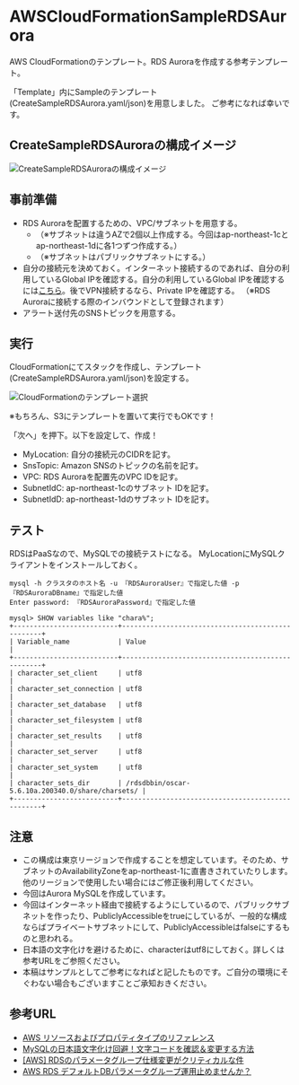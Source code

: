 # AWSCloudFormationSampleRDSAurora

AWS CloudFormationのテンプレート。RDS Auroraを作成する参考テンプレート。

「Template」内にSampleのテンプレート(CreateSampleRDSAurora.yaml/json)を用意しました。 ご参考になれば幸いです。

## CreateSampleRDSAuroraの構成イメージ

![CreateSampleRDSAuroraの構成イメージ](https://github.com/tanukinokegawa/AWSCloudFormationSampleRDSAurora/blob/master/img/20190810_AWS_CloudFormation_CreateRDSAurora_01.PNG)

## 事前準備

- RDS Auroraを配置するための、VPC/サブネットを用意する。
    - （※サブネットは違うAZで2個以上作成する。今回はap-northeast-1cとap-northeast-1dに各1つずつ作成する。）
    - （※サブネットはパブリックサブネットにする。）
- 自分の接続元を決めておく。インターネット接続するのであれば、自分の利用しているGlobal IPを確認する。自分の利用しているGlobal IPを確認するには[こちら](https://www.cman.jp/network/support/go_access.cgi)。後でVPN接続するなら、Private IPを確認する。
（※RDS Auroraに接続する際のインバウンドとして登録されます）
- アラート送付先のSNSトピックを用意する。

## 実行

CloudFormationにてスタックを作成し、テンプレート(CreateSampleRDSAurora.yaml/json)を設定する。

![CloudFormationのテンプレート選択](https://github.com/tanukinokegawa/AWSCloudFormationSampleRDSAurora/blob/master/img/20190810_AWS_CloudFormation_CreateRDSAurora_02.PNG)

※もちろん、S3にテンプレートを置いて実行でもOKです！

「次へ」を押下。以下を設定して、作成！

- MyLocation: 自分の接続元のCIDRを記す。
- SnsTopic: Amazon SNSのトピックの名前を記す。
- VPC: RDS Auroraを配置先のVPC IDを記す。
- SubnetIdC: ap-northeast-1cのサブネット IDを記す。
- SubnetIdD: ap-northeast-1dのサブネット IDを記す。

## テスト

RDSはPaaSなので、MySQLでの接続テストになる。
MyLocationにMySQLクライアントをインストールしておく。

    mysql -h クラスタのホスト名 -u 『RDSAuroraUser』で指定した値 -p 『RDSAuroraDBname』で指定した値
    Enter password: 『RDSAuroraPassword』で指定した値
    
    mysql> SHOW variables like "chara%";
    +--------------------------+--------------------------------------------------+
    | Variable_name            | Value                                            |
    +--------------------------+--------------------------------------------------+
    | character_set_client     | utf8                                             |
    | character_set_connection | utf8                                             |
    | character_set_database   | utf8                                             |
    | character_set_filesystem | utf8                                             |
    | character_set_results    | utf8                                             |
    | character_set_server     | utf8                                             |
    | character_set_system     | utf8                                             |
    | character_sets_dir       | /rdsdbbin/oscar-5.6.10a.200340.0/share/charsets/ |
    +--------------------------+--------------------------------------------------+


## 注意

* この構成は東京リージョンで作成することを想定しています。そのため、サブネットのAvailabilityZoneをap-northeast-1に直書きされていたりします。他のリージョンで使用したい場合にはご修正後利用してください。
* 今回はAurora MySQLを作成しています。
* 今回はインターネット経由で接続するようにしているので、パブリックサブネットを作ったり、PubliclyAccessibleをtrueにしているが、一般的な構成ならばプライベートサブネットにして、PubliclyAccessibleはfalseにするものと思われる。
* 日本語の文字化けを避けるために、characterはutf8にしておく。詳しくは参考URLをご参照ください。
* 本稿はサンプルとしてご参考になればと記したものです。ご自分の環境にそぐわない場合もございますことご承知おきください。


## 参考URL

* [AWS リソースおよびプロパティタイプのリファレンス](https://docs.aws.amazon.com/ja_jp/AWSCloudFormation/latest/UserGuide/aws-template-resource-type-ref.html)
* [MySQLの日本語文字化け回避！文字コードを確認＆変更する方法](https://proengineer.internous.co.jp/content/columnfeature/6653)
* [[AWS] RDSのパラメータグループ仕様変更がクリティカルな件](https://noname.work/?p=1231)
* [AWS RDS デフォルトDBパラメータグループ運用止めませんか？](http://htnosm.hatenablog.com/entry/2015/08/02/210000)
